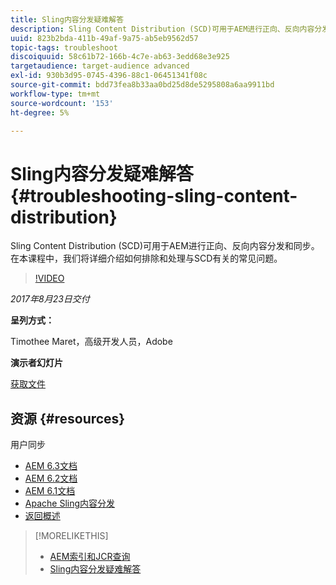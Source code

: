 ```yaml
---
title: Sling内容分发疑难解答
description: Sling Content Distribution (SCD)可用于AEM进行正向、反向内容分发和同步。 在本课程中，我们将详细介绍如何排除和处理与SCD有关的常见问题。
uuid: 823b2bda-411b-49af-9a75-ab5eb9562d57
topic-tags: troubleshoot
discoiquuid: 58c61b72-166b-4c7e-ab63-3edd68e3e925
targetaudience: target-audience advanced
exl-id: 930b3d95-0745-4396-88c1-06451341f08c
source-git-commit: bdd73fea8b33aa0bd25d8de5295808a6aa9911bd
workflow-type: tm+mt
source-wordcount: '153'
ht-degree: 5%

---
```


# Sling内容分发疑难解答{#troubleshooting-sling-content-distribution}

Sling Content Distribution (SCD)可用于AEM进行正向、反向内容分发和同步。 在本课程中，我们将详细介绍如何排除和处理与SCD有关的常见问题。

>[!VIDEO](https://video.tv.adobe.com/v/19451/?quality=9)

*2017年8月23日交付*

**呈列方式：**

Timothee Maret，高级开发人员，Adobe

**演示者幻灯片**

[获取文件](assets/aem-gems-scd.pdf)

## 资源 {#resources}

用户同步

* [AEM 6.3文档](https://docs.adobe.com/docs/en/aem/6-3/administer/security/security/sync.html)
* [AEM 6.2文档](https://docs.adobe.com/docs/en/aem/6-2/administer/security/security/sync.html)
* [AEM 6.1文档](https://docs.adobe.com/docs/en/aem/6-1/administer/security/security/sync.html)
* [Apache Sling内容分发](https://sling.apache.org/documentation/bundles/content-distribution.html)
* [返回概述](https://helpx.adobe.com/experience-manager/kt/eseminars/gems/aem-index.html)

>[!MORELIKETHIS]
>
>* [AEM索引和JCR查询](aem-indexing-jcr-query.md)
>* [Sling内容分发疑难解答](aem-troubleshooting-sling.md)

